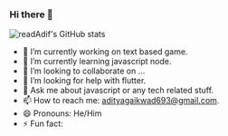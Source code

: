 ### Hi there 👋
![readAdif's GitHub stats](https://github-readme-stats.vercel.app/api?username=realAdif&theme=github_dark)


- 🔭 I’m currently working on text based game.
- 🌱 I’m currently learning javascript node.
- 👯 I’m looking to collaborate on ...
- 🤔 I’m looking for help with flutter. 
- 💬 Ask me about javascript or any tech related stuff. 
- 📫 How to reach me: adityagaikwad693@gmail.com.
- 😄 Pronouns: He/Him
- ⚡ Fun fact: 

